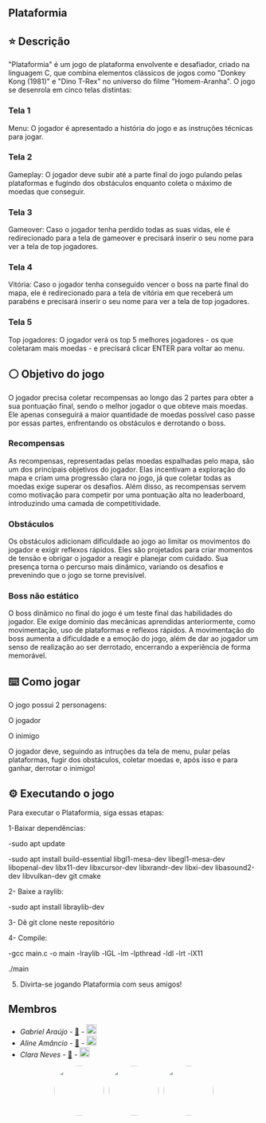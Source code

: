 ## Plataformia

## ⭐️ Descrição

"Plataformia" é um jogo de plataforma envolvente e desafiador, criado na linguagem C, que combina elementos clássicos de jogos como "Donkey Kong (1981)" e "Dino T-Rex" no universo do filme "Homem-Aranha". O jogo se desenrola em cinco telas distintas:

### Tela 1 
Menu: O jogador é apresentado a história do jogo e as instruções técnicas para jogar.

### Tela 2 
Gameplay: O jogador deve subir até a parte final do jogo pulando pelas plataformas e fugindo dos obstáculos enquanto coleta o máximo de moedas que conseguir.

### Tela 3
Gameover: Caso o jogador tenha perdido todas as suas vidas, ele é redirecionado para a tela de gameover e precisará inserir o seu nome para ver a tela de top jogadores.

### Tela 4
Vitória: Caso o jogador tenha conseguido vencer o boss na parte final do mapa, ele é redirecionado para a tela de vitória em que receberá um parabéns e precisará inserir o seu nome para ver a tela de top jogadores.

### Tela 5
Top jogadores: O jogador verá os top 5 melhores jogadores - os que coletaram mais moedas - e precisará clicar ENTER para voltar ao menu.

## ⚪️ Objetivo do jogo

O jogador precisa coletar recompensas ao longo das 2 partes para obter a sua pontuação final, sendo o melhor jogador o que obteve mais moedas. Ele apenas conseguirá a maior quantidade de moedas possível caso passe por essas partes, enfrentando os obstáculos e derrotando o boss.

### Recompensas
As recompensas, representadas pelas moedas espalhadas pelo mapa, são um dos principais objetivos do jogador. Elas incentivam a exploração do mapa e criam uma progressão clara no jogo, já que coletar todas as moedas exige superar os desafios. Além disso, as recompensas servem como motivação para competir por uma pontuação alta no leaderboard, introduzindo uma camada de competitividade.

### Obstáculos
Os obstáculos adicionam dificuldade ao jogo ao limitar os movimentos do jogador e exigir reflexos rápidos. Eles são projetados para criar momentos de tensão e obrigar o jogador a reagir e planejar com cuidado. Sua presença torna o percurso mais dinâmico, variando os desafios e prevenindo que o jogo se torne previsível.

### Boss não estático
O boss dinâmico no final do jogo é um teste final das habilidades do jogador. Ele exige domínio das mecânicas aprendidas anteriormente, como movimentação, uso de plataformas e reflexos rápidos. A movimentação do boss aumenta a dificuldade e a emoção do jogo, além de dar ao jogador um senso de realização ao ser derrotado, encerrando a experiência de forma memorável.

## ⌨️ Como jogar

O jogo possui 2 personagens:

O jogador

O inimigo

O jogador deve, seguindo as intruções da tela de menu, pular pelas plataformas, fugir dos obstáculos, coletar moedas e, após isso e para ganhar, derrotar o inimigo!

## ⚙️ Executando o jogo

Para executar o Plataformia, siga essas etapas:

1-Baixar dependências:

-sudo apt update

-sudo apt install build-essential libgl1-mesa-dev libegl1-mesa-dev libopenal-dev libx11-dev libxcursor-dev libxrandr-dev libxi-dev libasound2-dev libvulkan-dev git cmake

2- Baixe a raylib:

-sudo apt install libraylib-dev

3- Dê git clone neste repositório

4- Compile:

-gcc main.c -o main -lraylib -lGL -lm -lpthread -ldl -lrt -lX11

./main

5. Divirta-se jogando Plataformia com seus amigos!

## Membros

- *Gabriel Araújo* - <a href="mailto:bielaraujo578@gmail.com">📧</a> - <a href="https://br.linkedin.com/in/gabriel-ara%C3%BAjo-bb37792b0"><img src="https://upload.wikimedia.org/wikipedia/commons/c/ca/LinkedIn_logo_initials.png" width="20"></a>
- *Aline Amâncio* - <a href="mailto:afa3@cesar.school">📧</a> - <a href="https://www.linkedin.com/in/aline-amancio-23a6b9247/"><img src="https://upload.wikimedia.org/wikipedia/commons/c/ca/LinkedIn_logo_initials.png" width="20"></a>
- *Clara Neves* - <a href="mailto:mcsan2cesar.school">📧</a> - <a href="https://www.linkedin.com/in/claranevess/"><img src="https://upload.wikimedia.org/wikipedia/commons/c/ca/LinkedIn_logo_initials.png" width="20"></a>

<div style="display: flex; align-items: center; justify-content: center; flex-wrap: wrap; gap: 10px;">
    <a href="https://github.com/GabrielAraujo578">
        <img src="https://avatars.githubusercontent.com/u/183439754?v=4" style="border-radius: 50%; width: 100px; height: 100px;">
    </a>
    <a href="https://github.com/afline">
        <img src="https://avatars.githubusercontent.com/u/167882901?v=4" style="border-radius: 50%; width: 100px; height: 100px;">
    </a>
    <a href="https://github.com/claranevess">
        <img src="https://avatars.githubusercontent.com/u/166565110?v=4" style="border-radius: 50%; width: 100px; height: 100px;">
    </a>
</div>